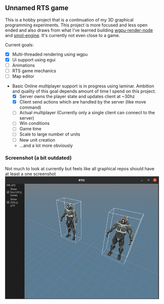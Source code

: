 
## Unnamed RTS game
This is a hobby project that is a continuation of my 3D graphical programming experiments. This project is more focused and less open ended and also draws from what I've learned building [wgpu-render-node](https://github.com/Nehliin/wgpu-render-node/blob/master/Cargo.toml) and [smol-engine](https://github.com/Nehliin/smol-engine). It's currently not even close to a game.


Current goals:
- [x] Multi-threaded rendering using wgpu
- [x] Ui support using egui
- [ ] Animations
- [ ] RTS game mechanics
- [ ] Map editor
-  Basic Online multiplayer support is in progress using laminar. Ambition and quality of this goal depends amount of time I spend on this project. 
   - [x] Server owns the player state and updates client at ~30hz
   - [x] Client send actions which are handled by the server (like move command) 
   - [ ] Actual multiplayer (Currently only a single client can connect to the server)
   - [ ] Win conditions
   - [ ] Game time
   - [ ] Scale to large number of units
   - [ ] New unit creation  
   - ...and a lot more obviously 

### Screenshot (a bit outdated)
Not much to look at currently but feels like all graphical repos should have at least a one screenshot
![Alt text](rts.png?raw=true "A screenshot")